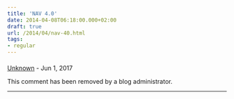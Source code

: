 ```yaml
---
title: 'NAV 4.0'
date: 2014-04-08T06:18:00.000+02:00
draft: true
url: /2014/04/nav-40.html
tags: 
- regular
---
```


#### 
[Unknown](https://www.blogger.com/profile/18043463405356848244 "noreply@blogger.com") - <time datetime="2017-06-19T07:23:22.542+02:00">Jun 1, 2017</time>

This comment has been removed by a blog administrator.
<hr />
